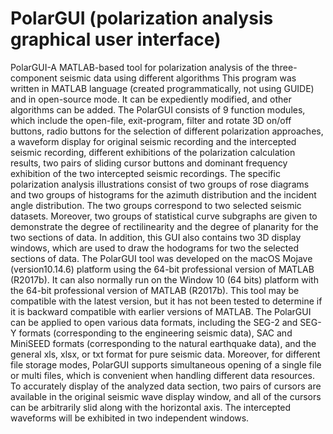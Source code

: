 # PolarGUI (polarization analysis graphical user interface)
PolarGUI-A MATLAB-based tool for polarization analysis of the three-component seismic data using different algorithms
   This program was written in MATLAB language (created programmatically, not using GUIDE) and in open-source mode. It can be expediently modified, and other algorithms can be added. 
  The PolarGUI consists of 9 function modules, which include the open-file, exit-program, filter and rotate 3D on/off buttons, radio buttons for the selection of different polarization approaches, a waveform display for original seismic recording and the intercepted seismic recording, different exhibitions of the polarization calculation results, two pairs of sliding cursor buttons and dominant frequency exhibition of the two intercepted seismic recordings. The specific
polarization analysis illustrations consist of two groups of rose diagrams and two groups of histograms for the azimuth distribution and the incident angle distribution. The two groups correspond to two selected seismic datasets. Moreover, two groups of statistical curve subgraphs are given to demonstrate the degree of rectilinearity and the degree of planarity for the two sections of data. In addition, this GUI also contains two 3D display windows, which are used to draw the hodograms for two the selected sections of data. The PolarGUI tool was developed on the macOS Mojave (version10.14.6) platform using the 64-bit professional version of MATLAB (R2017b). It can also normally run on the Window 10 (64 bits) platform with the 64-bit professional version of MATLAB (R2017b). This tool may be compatible with the latest version, but it has not been tested to determine if it is backward compatible with earlier versions of MATLAB.
   The PolarGUI can be applied to open various data formats, including the SEG-2 and SEG-Y formats (corresponding to the engineering seismic data), SAC and MiniSEED
formats (corresponding to the natural earthquake data), and the general xls, xlsx, or txt format for pure seismic data. Moreover, for different file storage modes, PolarGUI supports simultaneous opening of a single file or multi files, which is convenient when handling different data resources. To accurately display of the analyzed data section, two pairs of cursors are available in the original seismic wave display window, and all of the cursors can be arbitrarily slid along with the horizontal axis. The intercepted waveforms will be exhibited in two independent windows.
